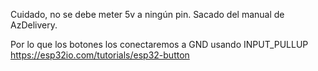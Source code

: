 Cuidado, no se debe meter 5v a ningún pin.
Sacado del manual de AzDelivery.

Por lo que los botones los conectaremos a GND usando INPUT_PULLUP
https://esp32io.com/tutorials/esp32-button
